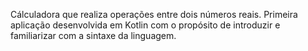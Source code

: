Cálculadora que realiza operações entre dois números reais.
Primeira aplicação desenvolvida em Kotlin com o propósito 
de introduzir e familiarizar com a sintaxe da linguagem.
